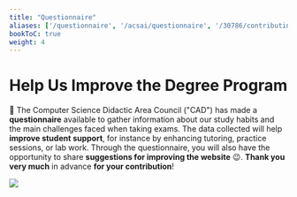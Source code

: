 ```yaml
---
title: "Questionnaire"
aliases: ['/questionnaire', '/acsai/questionnaire', '/30786/contributing/questionnaire']
bookToC: true
weight: 4
---
```


# Help Us Improve the Degree Program

📝 The Computer Science Didactic Area Council ("CAD") has made a **questionnaire** available to gather information about
our study habits and the main challenges faced when taking exams. The data collected will help **improve student support**,
for instance by enhancing tutoring, practice sessions, or lab work. Through the questionnaire, you will also have the
opportunity to share **suggestions for improving the website** 😉. **Thank you very much** in advance **for your contribution**!

[![](https://img.shields.io/badge/-go_to_the_questionnaire-673AB7?style=for-the-badge&logo=googleforms&logoColor=white&link=https://forms.gle/Hzky4qic32WwFc9s6)](https://forms.gle/Hzky4qic32WwFc9s6)